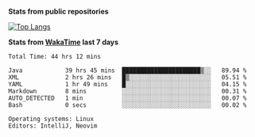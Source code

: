 **Stats from public repositories**  

[![Top Langs](https://github-readme-stats.vercel.app/api/top-langs/?username=hyoghurt&layout=compact&exclude_repo=multiserver,docker_compose&langs_count=6)](https://github.com/anuraghazra/github-readme-stats)

**Stats from [WakaTime](https://wakatime.com) last 7 days**  
<!--START_SECTION:waka-->

```text
Total Time: 44 hrs 12 mins

Java            39 hrs 45 mins  ██████████████████████▒░░   89.94 %
XML             2 hrs 26 mins   █▒░░░░░░░░░░░░░░░░░░░░░░░   05.51 %
YAML            1 hr 49 mins    █░░░░░░░░░░░░░░░░░░░░░░░░   04.15 %
Markdown        8 mins          ░░░░░░░░░░░░░░░░░░░░░░░░░   00.31 %
AUTO_DETECTED   1 min           ░░░░░░░░░░░░░░░░░░░░░░░░░   00.07 %
Bash            0 secs          ░░░░░░░░░░░░░░░░░░░░░░░░░   00.02 %

Operating systems: Linux
Editors: IntelliJ, Neovim
```

<!--END_SECTION:waka-->
